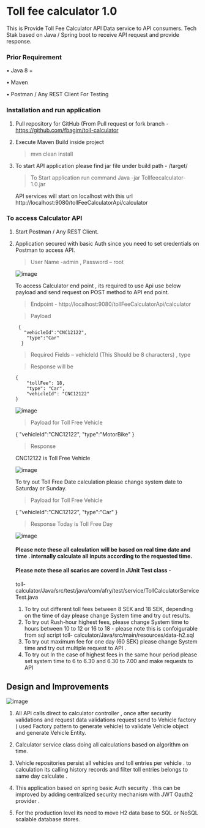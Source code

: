 
# Toll fee calculator 1.0
This is Provide Toll Fee Calculator API Data service to API consumers. Tech Stak based on Java / Spring boot to receive  API request and provide response.

### Prior Requirement
•	Java 8 +

•	Maven

•	Postman / Any REST Client For Testing 

### Installation and run application
1. Pull repository for GitHub (From Pull request or fork branch -https://github.com/fbagim/toll-calculator 
2. Execute Maven Build inside project
    > mvn clean install
    
3. To start API application please find jar file under build path - <project>/target/
 
    >  To Start application run command   Java -jar  Tollfeecalculator-1.0.jar
    
    API services will start on localhost with this url http://localhost:9080/tollFeeCalculatorApi/calculator

 ### To access Calculator API
 
 1. Start Postman / Any REST Client.
 
 2. Application secured with basic Auth since you need to set credentials on Postman to access API.
    > User Name -admin , Password – root
    
      ![image](https://user-images.githubusercontent.com/7611920/190954417-37e31327-4798-4b48-9b06-91f90d91bfc2.png)

    To access Calculator end point , its required to use  Api use below payload and send request on POST method to API end point.
    
    > Endpoint - http://localhost:9080/tollFeeCalculatorApi/calculator
    
    > Payload 
    
         {
           "vehicleId":"CNC12122",
            "type":"Car"
          }
 
     > Required Fields – vehicleId (This Should be 8 characters) , type
     
     > Response will be
     
        {
            "tollFee": 18,
            "type": "Car",
            "vehicleId": "CNC12122"
        }
        
       ![image](https://user-images.githubusercontent.com/7611920/190954850-89b78e8a-dd0d-4884-a2f9-fd8f2402d7ce.png)
  
    
    > Payload for Toll Free Vehicle

       {
        "vehicleId":"CNC12122",
         "type":"MotorBike"
       }
    
    > Response 

      CNC12122 is Toll Free Vehicle
 
     ![image](https://user-images.githubusercontent.com/7611920/190955480-c41abd6a-b235-415b-bc04-7290f28c798b.png)
 
    To try out Toll Free Date calculation please change system date to Saturday or Sunday.
 
    > Payload for Toll Free Vehicle

       {
         "vehicleId":"CNC12122",
          "type":"Car"
       }
    > Response
       Today is Toll Free Day
 
     ![image](https://user-images.githubusercontent.com/7611920/190956311-db498f08-a266-4e91-b108-fd247a39af92.png)
 
    ####   Please note these all calculation will be based on real time date and time . internally calculate all inputs according to the requested time.
    ####   Please note these all scarios are coverd in JUnit Test class - 
    toll-calculator/Java/src/test/java/com/afry/test/service/TollCalculatorServiceTest.java 
    
     1.  To try out different toll fees between 8 SEK and 18 SEK, depending on the time of day please change System time and try out results.
     2.  To try out Rush-hour highest fees,  please change System time to hours between 10 to 12 or 16 to 18 - please note this is confoigurable from sql script toll-            calculator/Java/src/main/resources/data-h2.sql
     3.  To try out maximum fee for one day (60 SEK)  please change System time and try out multiple request to API .
     4.  To try out In the case of highest fees in the same hour period please set system time to 6 to 6.30 and 6.30 to 7.00 and make requests to API
 
   
      
      
## Design and Improvements 
  
 ![image](https://user-images.githubusercontent.com/7611920/190962361-bc5354a1-2703-4b72-b4e0-aac6b19d7c5d.png)


 1. All APi calls direct to calculator controller , once after security validations  and request data validations request send to Vehicle factory
   ( used Factory     pattern to generate vehicle) to validate Vehicle object and generate  Vehicle Entity.
 
 2. Calculator service class doing all calculations based on algorithm on time.
 
 3. Vehicle  repositories  persist all vehicles and  toll entries per vehicle . to calculation its calling history records and filter toll entries belongs to same day     calculate .
 
 4. This application based on spring basic Auth security . this can be improved by adding centralized security mechanism with JWT Oauth2 provider .
 
 5. For the production level its need to move H2 data base to SQL or NoSQL scalable  database stores.


 

